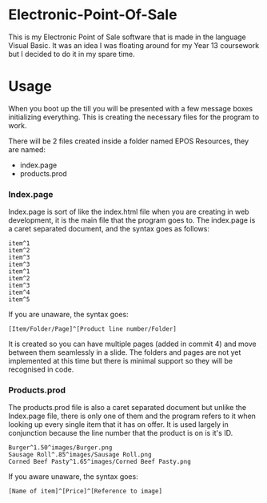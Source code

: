 # Electronic-Point-Of-Sale
This is my Electronic Point of Sale software that is made in the language Visual Basic. It was an idea I was floating around for my Year 13 coursework but I decided to do it in my spare time.

# Usage
When you boot up the till you will be presented with a few message boxes initializing everything. This is creating the necessary files for the program to work.

There will be 2 files created inside a folder named EPOS Resources, they are named:
- index.page
- products.prod

### Index.page
Index.page is sort of like the index.html file when you are creating in web development, it is the main file that the program goes to. The index.page is a caret separated document, and the syntax goes as follows:


    item^1
    item^2
    item^3
    item^3
    item^1
    item^2
    item^3
    item^4
    item^5
If you are unaware, the syntax goes:

`[Item/Folder/Page]^[Product line number/Folder]`

It is created so you can have multiple pages (added in commit 4) and move between them seamlessly in a slide. The folders and pages are not yet implemented at this time but there is minimal support so they will be recognised in code.

### Products.prod
The products.prod file is also a caret separated document but unlike the Index.page file, there is only one of them and the program refers to it when looking up every single item that it has on offer. It is used largely in conjunction because the line number that the product is on is it's ID.


    Burger^1.50^images/Burger.png
    Sausage Roll^.85^images/Sausage Roll.png
    Corned Beef Pasty^1.65^images/Corned Beef Pasty.png
If you aware unaware, the syntax goes:

`[Name of item]^[Price]^[Reference to image]`


